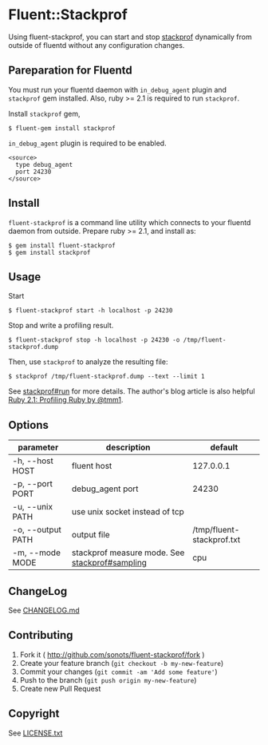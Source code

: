 # Fluent::Stackprof

Using fluent-stackprof, you can start and stop [stackprof](https://github.com/tmm1/stackprof) dynamically from outside of fluentd without any configuration changes.

## Pareparation for Fluentd

You must run your fluentd daemon with `in_debug_agent` plugin and `stackprof` gem installed.
Also, ruby >= 2.1 is required to run `stackprof`. 

Install `stackprof` gem,

```
$ fluent-gem install stackprof
```

`in_debug_agent` plugin is required to be enabled.

```
<source>
  type debug_agent
  port 24230
</source>
```

## Install

`fluent-stackprof` is a command line utility which connects to your fluentd daemon from outside.
Prepare ruby >= 2.1, and install as:

```
$ gem install fluent-stackprof
$ gem install stackprof
```

## Usage


Start

```
$ fluent-stackprof start -h localhost -p 24230
```

Stop and write a profiling result.

```
$ fluent-stackprof stop -h localhost -p 24230 -o /tmp/fluent-stackprof.dump
```

Then, use `stackprof` to analyze the resulting file:

```
$ stackprof /tmp/fluent-stackprof.dump --text --limit 1
```

See [stackprof#run](https://github.com/tmm1/stackprof#run) for more details. 
The author's blog article is also helpful [Ruby 2.1: Profiling Ruby by @tmm1](http://tmm1.net/ruby21-profiling).

## Options

|parameter|description|default|
|---|---|---|
|-h, --host HOST|fluent host|127.0.0.1|
|-p, --port PORT|debug_agent port|24230|
|-u, --unix PATH|use unix socket instead of tcp||
|-o, --output PATH|output file|/tmp/fluent-stackprof.txt|
|-m, --mode MODE|stackprof measure mode. See [stackprof#sampling](https://github.com/tmm1/stackprof#sampling)|cpu|

## ChangeLog

See [CHANGELOG.md](./CHANGELOG.md)

## Contributing

1. Fork it ( http://github.com/sonots/fluent-stackprof/fork )
2. Create your feature branch (`git checkout -b my-new-feature`)
3. Commit your changes (`git commit -am 'Add some feature'`)
4. Push to the branch (`git push origin my-new-feature`)
5. Create new Pull Request

## Copyright

See [LICENSE.txt](./LICENSE.txt)
